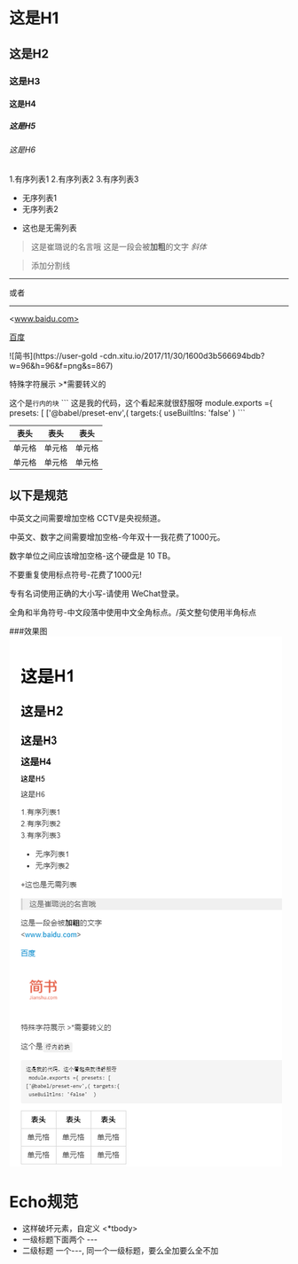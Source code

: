 # 这是H1
## 这是H2
### 这是H3
#### 这是H4
##### 这是H5
###### 这是H6

1.有序列表1
2.有序列表2
3.有序列表3

- 无序列表1 
- 无序列表2

+ 这也是无需列表

>这是崔璐说的名言哦
这是一段会被**加粗**的文字
*斜体*

> 添加分割线
---
或者
***

  <www.baidu.com>

[百度](http://www.baidu.com)

![简书](https://user-gold -cdn.xitu.io/2017/11/30/1600d3b566694bdb?w=96&h=96&f=png&s=867)

特殊字符展示 \>\*需要转义的

这个是`行内的块`
\```
这是我的代码，这个看起来就很舒服呀
 module.exports ={ presets: [
['@babel/preset-env',( targets:{
 useBuiltlns: 'false'  )
\```

|  表头  |  表头  |  表头  |
|  ----  |  ----  |  ----  |
|  单元格  |  单元格  |  单元格  |
|  单元格  |  单元格  |  单元格  |

## 以下是规范
中英文之间需要增加空格 CCTV是央视频道。

中英文、数字之间需要增加空格-今年双十一我花费了1000元。

数字单位之间应该增加空格-这个硬盘是 10 TB。

不要重复使用标点符号-花费了1000元!

专有名词使用正确的大小写-请使用 WeChat登录。

全角和半角符号-中文段落中使用中文全角标点。/英文整句使用半角标点


###效果图
![效果图](../images/md-preview.png)

# Echo规范
- 这样破坏元素，自定义 <*tbody>
- 一级标题下面两个 ---
- 二级标题 一个---, 同一个一级标题，要么全加要么全不加